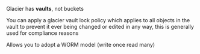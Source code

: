 Glacier has **vaults**, not buckets

You can apply a glacier vault lock policy which applies to all objects in the vault to prevent it ever being changed or edited in any way, this is generally used for compliance reasons

Allows you to adopt a WORM model (write once read many)